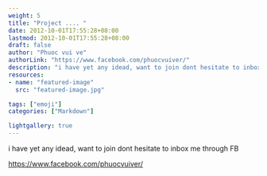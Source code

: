 ```yaml
---
weight: 5
title: "Project .... "
date: 2012-10-01T17:55:28+08:00
lastmod: 2012-10-01T17:55:28+08:00
draft: false
author: "Phuoc vui ve"
authorLink: "https://www.facebook.com/phuocvuiver/"
description: "i have yet any idead, want to join dont hesitate to inbox me through FB"
resources:
- name: "featured-image"
  src: "featured-image.jpg"

tags: ["emoji"]
categories: ["Markdown"]

lightgallery: true
---
```


i have yet any idead, want to join dont hesitate to inbox me through FB

https://www.facebook.com/phuocvuiver/

<!--more-->


